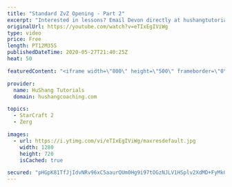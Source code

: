 ```yaml
---
title: "Standard ZvZ Opening - Part 2"
excerpt: "Interested in lessons? Email Devon directly at hushangtutorials@outlook.com ------------------------------------------------------------------------------------------------------- Want to support HuShang Tutorials directly? Patreon is a website where you can contribute a monthly donation that will help"
originalUrl: https://youtube.com/watch?v=eTIxEgIViWg
type: video
price: Free
length: PT12M35S
publishedDateTime: 2020-05-27T21:40:25Z
heat: 50

featuredContent: "<iframe width=\"800\" height=\"500\" frameborder=\"0\" src=\"https://www.youtube.com/embed/eTIxEgIViWg\" allow=\"accelerometer; autoplay; encrypted-media; gyroscope; picture-in-picture\" allowfullscreen></iframe>"

provider:
  name: HuShang Tutorials
  domain: hushangcoaching.com

topics:
  - StarCraft 2
  - Zerg

images:
  - url: https://i.ytimg.com/vi/eTIxEgIViWg/maxresdefault.jpg
    width: 1280
    height: 720
    isCached: true

secured: "pHGpK81TfJjIdvNRv96xC5aaurQUm0Hg9i97tOGzNJLV1HSplv2XdMD+FyMkG+zo+wSvfBNmpAyTEsThGIKC1Q2RqBxL39zY5u4N2U0akxdT55zdRpHlKhRBqGZV2XHxfLXLOqVQeRFajpRsrNSt1oGqXulr3l0PYAqE+7Ulh4pIvvZULb8HxKguLSNug1L+PrBpxhUIy5kOL9PVrhJ5EJIjbjHNEqQMFcJ7xZz5ffcJKkLvrfK+tflksfkigIvJoYgge0dX1xV7geZoAdfOzRB98Q+lfgZclpbjCkcwjz2GcPH/GCejiteoiauEUIKGwyOVJn2+oemWexcFUJZcJTgO936IecMXuNO13JRcVZqutPUMzFb4Sfzh/r753O4Q+jdUwoQggySlrx8dCiqzbNI26jDE37rlmx6OID/S3Yk=;QMpvj1e6SbEFEtYNbq6+Dg=="
---
```


